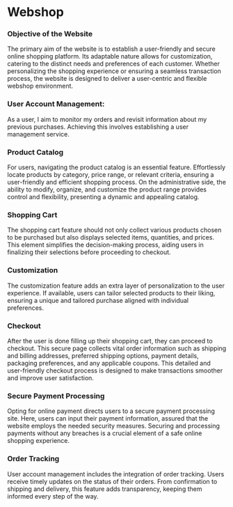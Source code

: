 # Webshop

### Objective of the Website 
The primary aim of the website is to establish a user-friendly and secure online shopping platform. Its adaptable nature allows for customization, catering to the distinct needs and preferences of each customer. Whether personalizing the shopping experience or ensuring a seamless transaction process, the website is designed to deliver a user-centric and flexible webshop environment.

### User Account Management:
As a user, I aim to monitor my orders and revisit information about my previous purchases. Achieving this involves establishing a user management service.

### Product Catalog
For users, navigating the product catalog is an essential feature. Effortlessly locate products by category, price range, or relevant criteria, ensuring a user-friendly and efficient shopping process. On the administrative side, the ability to modify, organize, and customize the product range provides control and flexibility, presenting a dynamic and appealing catalog.

### Shopping Cart
The shopping cart feature should not only collect various products chosen to be purchased but also displays selected items, quantities, and prices. This element simplifies the decision-making process, aiding users in finalizing their selections before proceeding to checkout.

### Customization
The customization feature adds an extra layer of personalization to the user experience. If available, users can tailor selected products to their liking, ensuring a unique and tailored purchase aligned with individual preferences.

### Checkout
After the user is done filling up their shopping cart, they can proceed to checkout. This secure page collects vital order information such as shipping and billing addresses, preferred shipping options, payment details, packaging preferences, and any applicable coupons. This detailed and user-friendly checkout process is designed to make transactions smoother and improve user satisfaction.

### Secure Payment Processing
Opting for online payment directs users to a secure payment processing site. Here, users can input their payment information, assured that the website employs the needed security measures. Securing and processing payments without any breaches is a crucial element of a safe online shopping experience.

### Order Tracking
User account management includes the integration of order tracking. Users receive timely updates on the status of their orders. From confirmation to shipping and delivery, this feature adds transparency, keeping them informed every step of the way.

